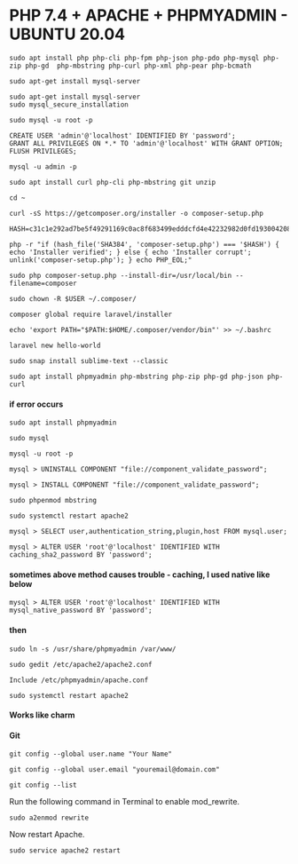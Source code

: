PHP 7.4 + APACHE + PHPMYADMIN - UBUNTU 20.04
===================================

```
sudo apt install php php-cli php-fpm php-json php-pdo php-mysql php-zip php-gd  php-mbstring php-curl php-xml php-pear php-bcmath

sudo apt-get install mysql-server

sudo apt-get install mysql-server
sudo mysql_secure_installation

sudo mysql -u root -p

CREATE USER 'admin'@'localhost' IDENTIFIED BY 'password';
GRANT ALL PRIVILEGES ON *.* TO 'admin'@'localhost' WITH GRANT OPTION;
FLUSH PRIVILEGES;

mysql -u admin -p

sudo apt install curl php-cli php-mbstring git unzip

cd ~

curl -sS https://getcomposer.org/installer -o composer-setup.php

HASH=c31c1e292ad7be5f49291169c0ac8f683499edddcfd4e42232982d0fd193004208a58ff6f353fde0012d35fdd72bc394

php -r "if (hash_file('SHA384', 'composer-setup.php') === '$HASH') { echo 'Installer verified'; } else { echo 'Installer corrupt'; unlink('composer-setup.php'); } echo PHP_EOL;"

sudo php composer-setup.php --install-dir=/usr/local/bin --filename=composer

sudo chown -R $USER ~/.composer/

composer global require laravel/installer

echo 'export PATH="$PATH:$HOME/.composer/vendor/bin"' >> ~/.bashrc

laravel new hello-world

sudo snap install sublime-text --classic

sudo apt install phpmyadmin php-mbstring php-zip php-gd php-json php-curl

```

#### if error occurs

```
sudo apt install phpmyadmin

sudo mysql

mysql -u root -p

mysql > UNINSTALL COMPONENT "file://component_validate_password";

mysql > INSTALL COMPONENT "file://component_validate_password";

sudo phpenmod mbstring

sudo systemctl restart apache2

mysql > SELECT user,authentication_string,plugin,host FROM mysql.user;

mysql > ALTER USER 'root'@'localhost' IDENTIFIED WITH caching_sha2_password BY 'password';
```

#### sometimes above method causes trouble - caching, I used native like below
```
mysql > ALTER USER 'root'@'localhost' IDENTIFIED WITH mysql_native_password BY 'password';

```
#### then

```
sudo ln -s /usr/share/phpmyadmin /var/www/

sudo gedit /etc/apache2/apache2.conf

Include /etc/phpmyadmin/apache.conf

sudo systemctl restart apache2
```

#### Works like charm

#### Git
```
git config --global user.name "Your Name"

git config --global user.email "youremail@domain.com"

git config --list
```



Run the following command in Terminal to enable mod_rewrite.

`sudo a2enmod rewrite`

Now restart Apache.

`sudo service apache2 restart`
